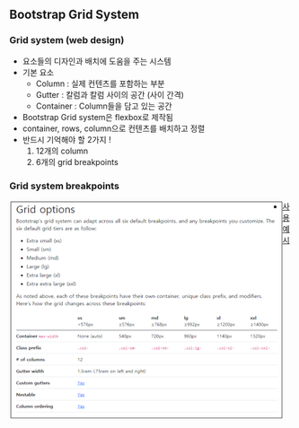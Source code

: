 ## Bootstrap Grid System

### Grid system (web design)

* 요소들의 디자인과 배치에 도움을 주는 시스템
* 기본 요소
  * Column : 실제 컨텐츠를 포함하는 부분
  * Gutter : 칼럼과 칼럼 사이의 공간 (사이 간격)
  * Container : Column들을 담고 있는 공간
* Bootstrap Grid system은 flexbox로 제작됨
* container, rows, column으로 컨텐츠를 배치하고 정렬
* 반드시 기억해야 할 2가지 !
  1. 12개의 column
  2. 6개의 grid breakpoints

### Grid system breakpoints

<img src="web_day7.assets/image-20220907145323108.png" alt="image-20220907145323108" style="zoom:50%;" align="left"/>

* [사용예시](./00_grid.html)